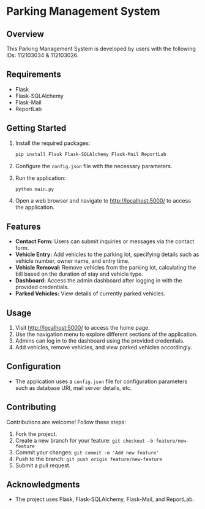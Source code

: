 
# Parking Management System

## Overview

This Parking Management System is developed by users with the following IDs: 112103034 & 112103026.

## Requirements

- Flask
- Flask-SQLAlchemy
- Flask-Mail
- ReportLab

## Getting Started

1. Install the required packages:

   ```bash
   pip install Flask Flask-SQLAlchemy Flask-Mail ReportLab
   ```

2. Configure the `config.json` file with the necessary parameters.

3. Run the application:

   ```bash
   python main.py
   ```

4. Open a web browser and navigate to [http://localhost:5000/](http://localhost:5000/) to access the application.

## Features

- **Contact Form:** Users can submit inquiries or messages via the contact form.
- **Vehicle Entry:** Add vehicles to the parking lot, specifying details such as vehicle number, owner name, and entry time.
- **Vehicle Removal:** Remove vehicles from the parking lot, calculating the bill based on the duration of stay and vehicle type.
- **Dashboard:** Access the admin dashboard after logging in with the provided credentials.
- **Parked Vehicles:** View details of currently parked vehicles.

## Usage

1. Visit [http://localhost:5000/](http://localhost:5000/) to access the home page.
2. Use the navigation menu to explore different sections of the application.
3. Admins can log in to the dashboard using the provided credentials.
4. Add vehicles, remove vehicles, and view parked vehicles accordingly.

## Configuration

- The application uses a `config.json` file for configuration parameters such as database URI, mail server details, etc.

## Contributing

Contributions are welcome! Follow these steps:

1. Fork the project.
2. Create a new branch for your feature: `git checkout -b feature/new-feature`
3. Commit your changes: `git commit -m 'Add new feature'`
4. Push to the branch: `git push origin feature/new-feature`
5. Submit a pull request.

## Acknowledgments

- The project uses Flask, Flask-SQLAlchemy, Flask-Mail, and ReportLab.


